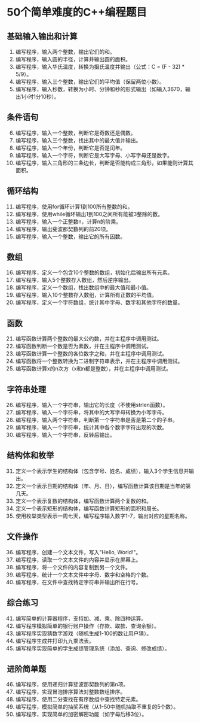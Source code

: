 # 50个简单难度的C++编程题目

## 基础输入输出和计算

1. 编写程序，输入两个整数，输出它们的和。
2. 编写程序，输入圆的半径，计算并输出圆的面积。
3. 编写程序，输入华氏温度，转换为摄氏温度并输出（公式：C = (F - 32) * 5/9）。
4. 编写程序，输入三个整数，输出它们的平均值（保留两位小数）。
5. 编写程序，输入秒数，转换为小时、分钟和秒的形式输出（如输入3670，输出1小时1分10秒）。

## 条件语句

6. 编写程序，输入一个整数，判断它是奇数还是偶数。
7. 编写程序，输入三个整数，找出其中的最大值并输出。
8. 编写程序，输入一个年份，判断它是否是闰年。
9. 编写程序，输入一个字符，判断它是大写字母、小写字母还是数字。
10. 编写程序，输入三角形的三条边长，判断是否能构成三角形，如果能则计算其面积。

## 循环结构

11. 编写程序，使用for循环计算1到100所有整数的和。
12. 编写程序，使用while循环输出1到100之间所有能被3整除的数。
13. 编写程序，输入一个正整数n，计算n的阶乘。
14. 编写程序，输出斐波那契数列的前20项。
15. 编写程序，输入一个整数，输出它的所有因数。

## 数组

16. 编写程序，定义一个包含10个整数的数组，初始化后输出所有元素。
17. 编写程序，输入5个整数存入数组，然后逆序输出。
18. 编写程序，定义一个数组，找出数组中的最大值和最小值。
19. 编写程序，输入10个整数存入数组，计算所有正数的平均值。
20. 编写程序，定义一个字符数组，统计其中字母、数字和其他字符的数量。

## 函数

21. 编写函数计算两个整数的最大公约数，并在主程序中调用测试。
22. 编写函数判断一个数是否为素数，并在主程序中调用测试。
23. 编写函数计算一个整数的各位数字之和，并在主程序中调用测试。
24. 编写函数将一个整数转换为二进制字符串表示，并在主程序中调用测试。
25. 编写函数计算x的n次方（x和n都是整数），并在主程序中调用测试。

## 字符串处理

26. 编写程序，输入一个字符串，输出它的长度（不使用strlen函数）。
27. 编写程序，输入一个字符串，将其中的大写字母转换为小写字母。
28. 编写程序，输入两个字符串，判断第一个字符串是否是第二个的子串。
29. 编写程序，输入一个字符串，统计其中各个数字字符出现的次数。
30. 编写程序，输入一个字符串，反转后输出。

## 结构体和枚举

31. 定义一个表示学生的结构体（包含学号、姓名、成绩），输入3个学生信息并输出。
32. 定义一个表示日期的结构体（年、月、日），编写函数计算该日期是当年的第几天。
33. 定义一个表示复数的结构体，编写函数计算两个复数的和。
34. 定义一个表示矩形的结构体，编写函数计算矩形的面积和周长。
35. 使用枚举类型表示一周七天，编写程序输入数字1-7，输出对应的星期名称。

## 文件操作

36. 编写程序，创建一个文本文件，写入"Hello, World!"。
37. 编写程序，读取一个文本文件的内容并显示在屏幕上。
38. 编写程序，将一个文件的内容复制到另一个文件。
39. 编写程序，统计一个文本文件中字母、数字和空格的个数。
40. 编写程序，在文件中查找特定字符串并输出所在行号。

## 综合练习

41. 编写简单的计算器程序，支持加、减、乘、除四种运算。
42. 编写程序模拟简单的银行账户操作（存款、取款、查询余额）。
43. 编写程序实现猜数字游戏（随机生成1-100的数让用户猜）。
44. 编写程序生成并打印九九乘法表。
45. 编写程序实现简单的学生成绩管理系统（添加、查询、修改成绩）。

## 进阶简单题

46. 编写程序，使用递归计算斐波那契数列的第n项。
47. 编写程序，实现冒泡排序算法对整数数组排序。
48. 编写程序，使用二分查找在有序数组中查找特定元素。
49. 编写程序，模拟简单的抽奖系统（从1-50中随机抽取不重复的5个数）。
50. 编写程序，实现简单的加密解密功能（如字母后移3位）。
